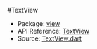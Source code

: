#TextView

* Package: [view](api:)
* API Reference: [TextView](api:view)
* Source: [TextView.dart](source:client/view/src)
